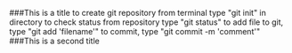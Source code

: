###This is a title
to create git repository from terminal type "git init" in directory
to check status from repository type "git status"
to add file to git, type "git add 'filename'"
to commit, type "git commit -m 'comment'"
###This is a second title
